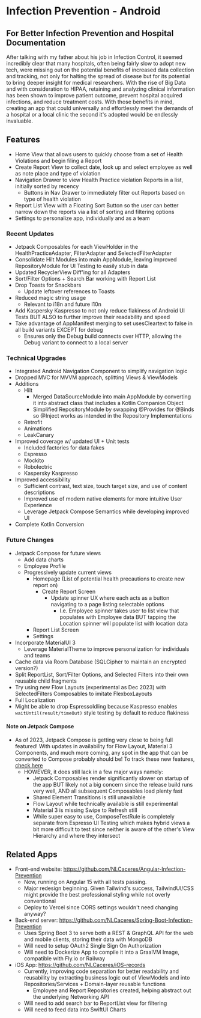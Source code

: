 # Infection Prevention - Android

## For Better Infection Prevention and Hospital Documentation
  After talking with my father about his job in Infection Control, it seemed incredibly clear that many hospitals, often being fairly
  slow to adopt new tech, were missing out on the potential benefits of increased data collection and tracking, not only for halting 
  the spread of disease but for its potential to bring deeper insight for medical researchers. With the rise of Big Data and with 
  consideration to HIPAA, retaining and analyzing clinical information has been shown to improve patient outcome, prevent hospital 
  acquired infections, and reduce treatment costs. With those benefits in mind, creating an app that could universally and
  effortlessly meet the demands of a hospital or a local clinic the second it's adopted would be endlessly invaluable.  

## Features
- Home View that allows users to quickly choose from a set of Health Violations and begin filing a Report
- Create Report View to collect date, look up and select employee as well as note place and type of violation
- Navigation Drawer to view Health Practice violation Reports in a list, initially sorted by recency 
  - Buttons in Nav Drawer to immediately filter out Reports based on type of health violation
- Report List View with a Floating Sort Button so the user can better narrow down the reports via a list of sorting and filtering options
- Settings to personalize app, individually and as a team

### Recent Updates
- Jetpack Composables for each ViewHolder in the HealthPracticeAdapter, FilterAdapter and SelectedFilterAdapter 
- Consolidate Hilt Modules into main AppModule, leaving improved RepositoryModule for UI Testing to easily stub in data
- Updated RecyclerView Diff'ing for all Adapters
- Sort/Filter Options + Search Bar working with Report List
- Drop Toasts for Snackbars
  - Update leftover references to Toasts
- Reduced magic string usage
  - Relevant to i18n and future l10n
- Add Kaspersky Kaspresso to not only reduce flakiness of Android UI Tests BUT ALSO to further improve their readability and speed
- Take advantage of AppManifest merging to set usesCleartext to false in all build variants EXCEPT for debug
  - Ensures only the Debug build connects over HTTP, allowing the Debug variant to connect to a local server

### Technical Upgrades
- Integrated Android Navigation Component to simplify navigation logic
- Dropped MVC for MVVM approach, splitting Views & ViewModels
- Additions
    - Hilt
      - Merged DataSourceModule into main AppModule by converting it into abstract class that includes a Kotlin Companion Object
      - Simplified RepositoryModule by swapping @Provides for @Binds so @Inject works as intended in the Repository Implementations
    - Retrofit
    - Animations
    - LeakCanary
- Improved coverage w/ updated UI + Unit tests
    - Included factories for data fakes
    - Espresso
    - Mockito
    - Robolectric
    - Kaspersky Kaspresso
- Improved accessibility
  - Sufficient contrast, text size, touch target size, and use of content descriptions
  - Improved use of modern native elements for more intuitive User Experience
  - Leverage Jetpack Compose Semantics while developing improved UI
- Complete Kotlin Conversion

### Future Changes
- Jetpack Compose for future views
  - Add data charts
  - Employee Profile
  - Progressively update current views
    - Homepage (List of potential health precautions to create new report on)
      - Create Report Screen
        - Update spinner UX where each acts as a button navigating to a page listing selectable options
          - I.e. Employee spinner takes user to list view that populates with Employee data BUT tapping
          the Location spinner will populate list with location data
    - Report List Screen
    - Settings
- Incorporate MaterialUI 3
  - Leverage MaterialTheme to improve personalization for individuals and teams
- Cache data via Room Database (SQLCipher to maintain an encrypted version?)
- Split ReportList, Sort/Filter Options, and Selected Filters into their own reusable child fragments
- Try using new Flow Layouts (experimental as Dec 2023) with SelectedFilters Composables to imitate FlexboxLayouts
- Full Localization
- Might be able to drop EspressoIdling because Kaspresso enables `waitUntil(result/timeOut)` style testing by default to reduce flakiness

#### Note on Jetpack Compose
- As of 2023, Jetpack Compose is getting very close to being full featured! With updates in availability for
  Flow Layout, Material 3 Components, and much more coming, any spot in the app that can be converted to Compose
  probably should be! To track these new features, [check here](https://developer.android.com/jetpack/androidx/compose-roadmap)
  - HOWEVER, it does still lack in a few major ways namely:
    - Jetpack Composables render significantly slower on startup of the app BUT likely not a big concern
      since the release build runs very well, AND all subsequent Composables load plenty fast
    - Shared Element Transitions is still unavailable
    - Flow Layout while technically available is still experimental
    - Material 3 is missing Swipe to Refresh still
    - While super easy to use, ComposeTestRule is completely separate from Espresso UI Testing which makes
    hybrid views a bit more difficult to test since neither is aware of the other's View Hierarchy and where they intersect

## Related Apps
- Front-end website: https://github.com/NLCaceres/Angular-Infection-Prevention
    - Now, running on Angular 15 with all tests passing. 
    - Major redesign beginning. Given Tailwind's success, TailwindUI/CSS might provide the best professional styling while not overly conventional
    - Deploy to Vercel since CORS settings wouldn't need changing anyway?
- Back-end server: https://github.com/NLCaceres/Spring-Boot-Infection-Prevention
    - Uses Spring Boot 3 to serve both a REST & GraphQL API for the web and mobile clients, storing their data with MongoDB
    - Will need to setup OAuth2 Single Sign On Authorization
    - Will need to Dockerize App to compile it into a GraalVM Image, compatible with Fly.io or Railway  
- iOS App: https://github.com/NLCaceres/iOS-records
    - Currently, improving code separation for better readability and reusability by extracting business logic out
      of ViewModels and into Repositories/Services + Domain-layer reusable functions
      - Employee and Report Repositories created, helping abstract out the underlying Networking API
    - Will need to add search bar to ReportList view for filtering
    - Will need to feed data into SwiftUI Charts
